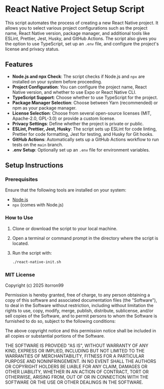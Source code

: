 # React Native Project Setup Script

This script automates the process of creating a new React Native project. It allows you to select various project configurations such as the project name, React Native version, package manager, and additional tools like ESLint, Prettier, Jest, Husky, and GitHub Actions. The script also gives you the option to use TypeScript, set up an `.env` file, and configure the project's license and privacy status.

## Features

- **Node.js and npx Check**: The script checks if Node.js and `npx` are installed on your system before proceeding.
- **Project Configuration**: You can configure the project name, React Native version, and whether to use Expo or React Native CLI.
- **TypeScript Support**: Choose whether to use TypeScript for the project.
- **Package Manager Selection**: Choose between Yarn (recommended) or npm as your package manager.
- **License Selection**: Choose from several open-source licenses (MIT, Apache-2.0, GPL-3.0) or provide a custom license.
- **Privacy Settings**: Define whether the project is private or public.
- **ESLint, Prettier, Jest, Husky**: The script sets up ESLint for code linting, Prettier for code formatting, Jest for testing, and Husky for Git hooks.
- **GitHub Actions**: Automatically sets up a GitHub Actions workflow to run tests on the `main` branch.
- **.env Setup**: Optionally set up an `.env` file for environment variables.

## Setup Instructions

### Prerequisites

Ensure that the following tools are installed on your system:

- [Node.js](https://nodejs.org/)
- `npx` (comes with Node.js)

### How to Use

1. Clone or download the script to your local machine.
2. Open a terminal or command prompt in the directory where the script is located.
3. Run the script with:

   ```bash
   ./react-native-init.sh
   ```

### MIT License

Copyright (c) 2025 itorron99

Permission is hereby granted, free of charge, to any person obtaining a copy
of this software and associated documentation files (the "Software"), to deal
in the Software without restriction, including without limitation the rights
to use, copy, modify, merge, publish, distribute, sublicense, and/or sell
copies of the Software, and to permit persons to whom the Software is
furnished to do so, subject to the following conditions:

The above copyright notice and this permission notice shall be included in all
copies or substantial portions of the Software.

THE SOFTWARE IS PROVIDED "AS IS", WITHOUT WARRANTY OF ANY KIND, EXPRESS OR
IMPLIED, INCLUDING BUT NOT LIMITED TO THE WARRANTIES OF MERCHANTABILITY,
FITNESS FOR A PARTICULAR PURPOSE AND NONINFRINGEMENT. IN NO EVENT SHALL THE
AUTHORS OR COPYRIGHT HOLDERS BE LIABLE FOR ANY CLAIM, DAMAGES OR OTHER
LIABILITY, WHETHER IN AN ACTION OF CONTRACT, TORT OR OTHERWISE, ARISING FROM,
OUT OF OR IN CONNECTION WITH THE SOFTWARE OR THE USE OR OTHER DEALINGS IN THE
SOFTWARE.
